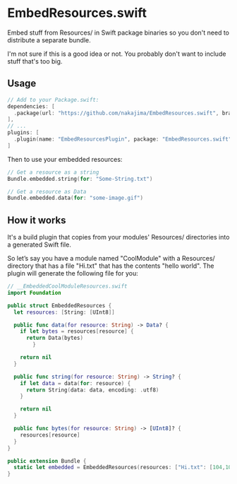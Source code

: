 # EmbedResources.swift

Embed stuff from Resources/ in Swift package binaries so you don't need to distribute a separate bundle.

I'm not sure if this is a good idea or not. You probably don't want to include stuff that's too big.

## Usage

```swift
// Add to your Package.swift:
dependencies: [
  .package(url: "https://github.com/nakajima/EmbedResources.swift", branch: "main")
],
// ...
plugins: [
  .plugin(name: "EmbedResourcesPlugin", package: "EmbedResources.swift")
]
```

Then to use your embedded resources:

```swift
// Get a resource as a string
Bundle.embedded.string(for: "Some-String.txt")

// Get a resource as Data
Bundle.embedded.data(for: "some-image.gif")
```

## How it works

It's a build plugin that copies from your modules' Resources/ directories into a generated Swift file.

So let’s say you have a module named "CoolModule" with a Resources/ directory that has a file "Hi.txt"
that has the contents "hello world". The plugin will generate the following file for you:

```swift
// __EmbeddedCoolModuleResources.swift
import Foundation

public struct EmbeddedResources {
  let resources: [String: [UInt8]]

  public func data(for resource: String) -> Data? {
    if let bytes = resources[resource] {
      return Data(bytes)
		}

    return nil
  }

  public func string(for resource: String) -> String? {
    if let data = data(for: resource) {
      return String(data: data, encoding: .utf8)
    }

    return nil
  }

  public func bytes(for resource: String) -> [UInt8]? {
    resources[resource]
  }
}

public extension Bundle {
  static let embedded = EmbeddedResources(resources: ["Hi.txt": [104,101,108,108,111,32,119,111,114,108,100]])
}
```
